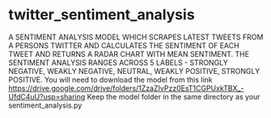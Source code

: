 # twitter_sentiment_analysis
A SENTIMENT ANALYSIS MODEL WHICH SCRAPES LATEST TWEETS FROM A PERSONS TWITTER AND CALCULATES THE SENTIMENT OF EACH TWEET AND RETURNS A RADAR CHART WITH MEAN SENTIMENT. THE SENTIMENT ANALYSIS RANGES ACROSS 5 LABELS - STRONGLY NEGATIVE, WEAKLY NEGATIVE, NEUTRAL, WEAKLY POSITIVE, STRONGLY POSITIVE.
You will need to download the model from this link https://drive.google.com/drive/folders/1ZzaZIvPzz0EsT1CGPUxkTBX_-UfdC4uU?usp=sharing
Keep the model folder in the same directory as your sentiment_analysis.py
